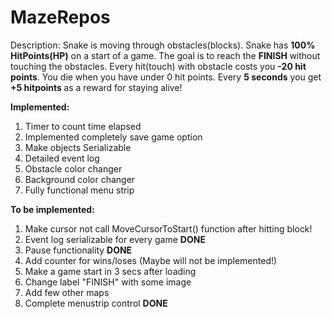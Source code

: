 # MazeRepos
 Description:
 Snake is moving through obstacles(blocks).
 Snake has <b>100% HitPoints(HP)</b> on a start of a game.
 The goal is to reach the <b> FINISH </b> without touching the obstacles.
 Every hit(touch) with obstacle costs you <b> -20 hit points</b>. You die when you have under 0 hit points.
 Every <b>5 seconds</b> you get <b>+5 hitpoints </b>as a reward for staying alive!
 

<b>Implemented:</b>
<ol>
<li> Timer to count time elapsed </li>
<li> Implemented completely save game option </li>
<li> Make objects Serializable</li>
<li> Detailed event log</li> 
<li> Obstacle color changer</li>
<li> Background color changer</li>
<li> Fully functional menu strip</li>
</ol>

<b>To be implemented:</b>
<ol>
 <li> Make cursor not call MoveCursorToStart() function after hitting block!</li>
 <li> Event log serializable for every game  <B> DONE </B></li>
 <li> Pause functionality <B> DONE </B> </li> 
 <li> Add counter for wins/loses (Maybe will not be implemented!)</li>
 <li> Make a game start in 3 secs after loading</li>
 <li> Change label "FINISH" with some image</li>
 <li> Add few other maps</li>
 <li> Complete menustrip control <b> DONE</b></li>
</ol>
